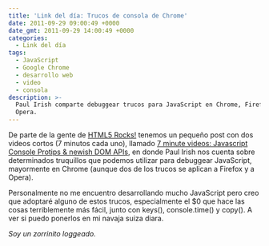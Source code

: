 ```yaml
---
title: 'Link del día: Trucos de consola de Chrome'
date: 2011-09-29 09:00:49 +0000
date_gmt: 2011-09-29 14:00:49 +0000
categories:
  - Link del día
tags:
  - JavaScript
  - Google Chrome
  - desarrollo web
  - video
  - consola
description: >-
  Paul Irish comparte debuggear trucos para JavaScript en Chrome, Firefox y
  Opera.
---
```



De parte de la gente de [HTML5 Rocks!](http://updates.html5rocks.com) tenemos un pequeño post con dos videos cortos (7 minutos cada uno), llamado [7 minute videos: Javascript Console Protips &amp; newish DOM APIs](http://updates.html5rocks.com/2011/09/7-minute-videos-Javascript-Console-Protips-newish-DOM-APIs), en donde Paul Irish nos cuenta sobre determinados truquillos que podemos utilizar para debuggear JavaScript, mayormente en Chrome (aunque dos de los trucos se aplican a Firefox y a Opera).

Personalmente no me encuentro desarrollando mucho JavaScript pero creo que adoptaré alguno de estos trucos, especialmente el $0 que hace las cosas terriblemente más fácil, junto con keys(), console.time() y copy(). A ver si puedo ponerlos en mi navaja suiza diara.

_Soy un zorrinito loggeado._
